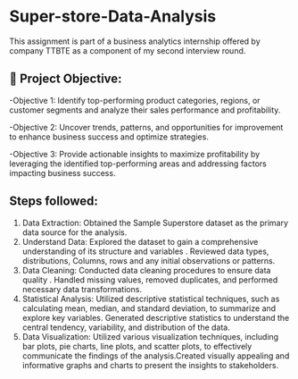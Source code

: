 # Super-store-Data-Analysis
This assignment is part of a business
analytics internship offered by company TTBTE
as a component of my second
interview round.

## 🚀 Project Objective:
-Objective 1: Identify top-performing product categories, regions, or customer segments and analyze their sales performance and profitability.

-Objective 2: Uncover trends, patterns, and opportunities for improvement to enhance business success and optimize strategies.

-Objective 3: Provide actionable insights to maximize profitability by leveraging the identified top-performing areas and addressing factors impacting business success.

## Steps followed:
1. Data Extraction: Obtained the Sample Superstore dataset as the primary data source for the analysis.
2. Understand Data: Explored the dataset to gain a comprehensive understanding of its structure and variables . Reviewed data types, distributions, Columns, rows and any initial observations or patterns.
3. Data Cleaning: Conducted data cleaning procedures to ensure data quality . Handled missing values, removed duplicates, and performed necessary data transformations.
4. Statistical Analysis: Utilized descriptive statistical techniques, such as calculating mean, median, and standard deviation, to summarize and explore key variables. Generated descriptive statistics to understand the central tendency, variability, and distribution of the data.
5. Data Visualization:  Utilized various visualization techniques, including bar plots, pie charts, line plots, and scatter plots, to effectively communicate the findings of the analysis.Created visually appealing and informative graphs and charts to present the insights to stakeholders.

